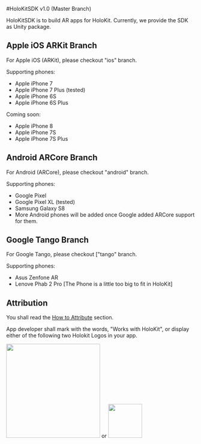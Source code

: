 #HoloKitSDK v1.0 (Master Branch)

HoloKitSDK is to build AR apps for HoloKit. Currently, we provide the SDK as Unity package.


## Apple iOS ARKit Branch

For Apple iOS (ARKit), please checkout "ios" branch. 

Supporting phones: 

- Apple iPhone 7
- Apple iPhone 7 Plus (tested)
- Apple iPhone 6S
- Apple iPhone 6S Plus

Coming soon:

- Apple iPhone 8
- Apple iPhone 7S
- Apple iPhone 7S Plus

## Android ARCore Branch 

For Android (ARCore), please checkout "android" branch. 

Supporting phones:

- Google Pixel 
- Google Pixel XL (tested)
- Samsung Galaxy S8
- More Android phones will be added once Google added ARCore support for them.

## Google Tango Branch

For Google Tango, please checkout ["tango" branch.

Supporting phones: 

- Asus Zenfone AR
- Lenove Phab 2 Pro [The Phone is a little too big to fit in HoloKit]


## Attribution

You shall read the [How to Attribute](https://holokit.io/#develop) section.

App developer shall mark with the words, "Works with HoloKit", or display either of the following two Holokit Logos in your app.

<img src="https://holokit.io/images/HoloKit_Logo1.png" width="250px">
or 
<img src="https://holokit.io/images/HoloKit_Logo2.png" width="90px">

 
